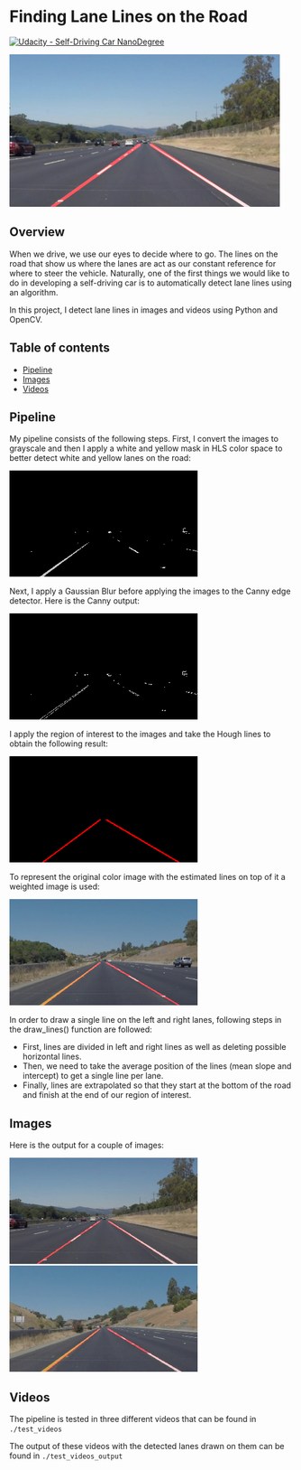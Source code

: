 # **Finding Lane Lines on the Road**
[![Udacity - Self-Driving Car NanoDegree](https://s3.amazonaws.com/udacity-sdc/github/shield-carnd.svg)](http://www.udacity.com/drive)

<img src="examples/laneLines_thirdPass.jpg" width="480" alt="Combined Image" />

[//]: # (Image References)

[image1]: ./readme_images/masked.png "Masked_image"
[image2]: ./readme_images/canny.png "Canny"
[image3]: ./readme_images/hough_lines.png "Hough_lines"
[image4]: ./readme_images/final_image.png "Final_image"
[image5]: ./test_images_output/solidWhiteRight.jpg "Output1"
[image6]: ./test_images_output/solidYellowCurve2.jpg "Output2"

Overview
---

When we drive, we use our eyes to decide where to go.  The lines on the road that show us where the lanes are act as our constant reference for where to steer the vehicle.  Naturally, one of the first things we would like to do in developing a self-driving car is to automatically detect lane lines using an algorithm.

In this project, I detect lane lines in images and videos using Python and OpenCV.

## Table of contents

* [Pipeline](#pipeline)
* [Images](#images)
* [Videos](#videos)

## Pipeline

My pipeline consists of the following steps. First, I convert the images to grayscale and then I apply a white and yellow mask in HLS color space to better detect white and yellow lanes on the road:

![alt text][image1]


Next, I apply a Gaussian Blur before applying the images to the Canny edge detector. Here is the Canny output:

![alt text][image2]


I apply the region of interest to the images and take the Hough lines to obtain the following result:

![alt text][image3]


To represent the original color image with the estimated lines on top of it a weighted image is used:

![alt text][image4]


In order to draw a single line on the left and right lanes, following steps in the draw_lines() function are followed:
* First, lines are divided in left and right lines as well as deleting possible horizontal lines.
* Then, we need to take the average position of the lines (mean slope and intercept) to get a single line per lane.
* Finally, lines are extrapolated so that they start at the bottom of the road and finish at the end of our region of interest.

## Images

Here is the output for a couple of images:

![alt text][image5]            ![alt text][image6]

## Videos

The pipeline is tested in three different videos that can be found in `./test_videos`

The output of these videos with the detected lanes drawn on them can be found in `./test_videos_output`
